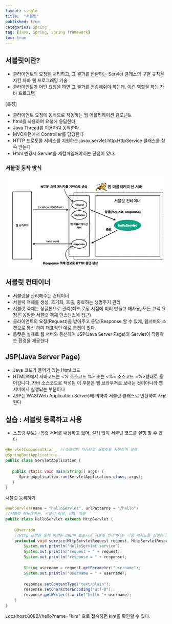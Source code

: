 ```yaml
---
layout: single
title:  "서블릿"
published: true
categories: Spring
tag: [Java, Spring, Spring framework]
toc: true
---
```


## 서블릿이란?

* 클라이언트의 요청을 처리하고, 그 결과를 반환하는 Servlet 클래스의 구현 규칙을 지킨 자바 웹 프로그래밍 기술
* 클라이언트가 어떤 요청을 하면 그 결과를 전송해줘야 하는데, 이런 역할을 하는 자바 프로그램

[특징]

* 클라이언트 요청에 동적으로 작동하는 웹 어플리케이션 컴포넌트
* html을 사용하여 요청에 응답한다
* Java Thread를 이용하여 동작한다
* MVC패턴에서 Controller를 담당한다
* HTTP 프로토콜 서비스를 지원하는 javax.servlet.http.HttpService 클래스를 상속 받는다
* Html 변경시 Servlet을 재컴파일해야하는 단점이 있다.

### 서블릿 동작 방식

![servlet](/images/2022-03-20-servlet/servlet.png)

## 서블릿 컨테이너

* 서블릿을 관리해주는 컨테이너
* 서블릭 객체를 생성, 초기화, 호출, 종료하는 생명주기 관리
* 서블릿 객체는 싱글톤으로 관리(최초 로딩 시점에 미리 만들고 재사용, 모든 고객 요청은 동일한 서블릿 객체 인스턴스에 접근)
* 클라이언트의 요정(Request)을 받아주고 응답(Response 할 수 있게, 웹서버와 소켓으로 통신 하며 대표적인 예로 톰캣이 있다.
* 톰캣은 실제로 웹 서버와 통신하여 JSP(Java Server Page)와 Servlet이 작동하는 환경을 제공한다

## JSP(Java Server Page)

* Java 코드가 들어가 있는 Html 코드
* HTML속에서 자바코드는 <% 소스코드 %> 또는 <%= 소스코드 =%>형태로 들어갑니다. 자바 소스코드로 작성된 이 부분은 웹 브라우저로 보내는 것이아니라 웹 서버에서 실행되는 부분이다
* JSP는 WAS(Web Application Server)에 의하여 서블릿 클래스로 변환하여 사용된다

## 실습 : 서블릿 등록하고 사용

* 스프링 부트는 톰캣 서버를 내장하고 있어, 설치 없이 서블릿 코드를 실행 할 수 있다

```java
@ServletComponentScan   //스프링이 자동으로 서블릿을 등록하여 실행
@SpringBootApplication
public class ServletApplication {

   public static void main(String[] args) {
      SpringApplication.run(ServletApplication.class, args);
   }
}
```

서블릿 등록하기

```java
@WebServlet(name = "helloServlet", urlPatterns = "/hello")
//서블릿 애노테이션, 서블릿 이름, URL 매핑
public class HelloServlet extends HttpServlet {

    @Override
  	//Http 요청을 통해 매핑된 URL이 호출되면 서블릿 컨테이너는 다음 메서드를 실행한다
    protected void service(HttpServletRequest request, HttpServletResponse response) throws ServletException, IOException {
        System.out.println("HelloServlet.service");
        System.out.println("request = " + request);
        System.out.println("response = " + response);

        String username = request.getParameter("username");
        System.out.println("username = " + username);

        response.setContentType("text/plain");
        response.setCharacterEncoding("utf-8");
        response.getWriter().write("hello "+ username);
    }
}
```

Localhost:8080//hello?name="kim" 으로 접속하면 kim을 확인할 수 있다.